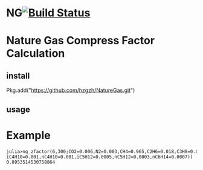 # NG[![Build Status](https://travis-ci.org/hzgzh/NatureGas.jl.svg?branch=master)](https://travis-ci.org/hzgzh/Naturegas.jl)
# Nature Gas Compress Factor Calculation

## install

Pkg.add("https://github.com/hzgzh/NatureGas.git")

## usage

# Example
```
julia>ng_zfactor(6,300;CO2=0.006,N2=0.003,CH4=0.965,C2H6=0.018,C3H8=0.0045,
iC4H10=0.001,nC4H10=0.001,iC5H12=0.0005,nC5H12=0.0003,nC6H14=0.0007))
0.8953514530758864
```

